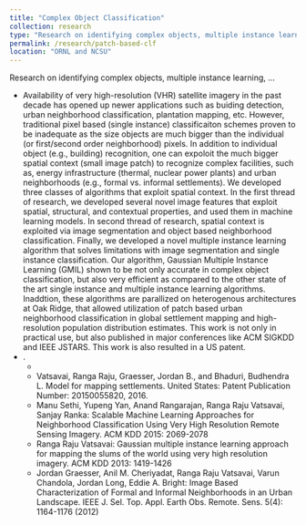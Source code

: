 ```yaml
---
title: "Complex Object Classification"
collection: research
type: "Research on identifying complex objects, multiple instance learning, ..."
permalink: /research/patch-based-clf
location: "ORNL and NCSU"
---
```


Research on identifying complex objects, multiple instance learning, ...

<ul>
  <li>Availability of very high-resolution (VHR) satellite imagery in the past decade has opened up newer applications 
    such as buiding detection, urban neighborhood classification, plantation mapping, etc. However, traditional pixel
    based (single instance) classificaiton schemes proven to be inadequate as the size objects are much bigger than the
    individual (or first/second order neighborhood) pixels. In addition to individual object (e.g., building) recognition,
    one can expoloit the much bigger spatial context (small image patch) to recognize complex facilities, such as, energy
    infrastructure (thermal, nuclear power plants) and urban neighborhoods (e.g., formal vs. informal settlements). We developed
    three classes of algorithms that exploit spatial context. In the first thread of research, we developed several novel image features
    that exploit spatial, structural, and contextual properties, and used them in machine learning models. In second thread of research,
    spatial context is exploited via image segmentation and object based neighborhood classification. Finally, we developed a novel
    multiple instance learning algorithm that solves limitations with image segmentation and single instance classification. Our algorithm,
    Gaussian Multiple Instance Learning (GMIL) shown to be not only accurate in complex object classification, but also very efficient
    as compared to the other state of the art single instance and multiple instance learning algorithms. Inaddtion, these algorithms
    are parallized on heterogenous architectures at Oak Ridge, that allowed utilization of patch based urban neighborhood classification
    in global settlement mapping and high-resolution population distribution estimates. This work is not only in practical use, but also
    published in major conferences like ACM SIGKDD and IEEE JSTARS. This work is also resulted in a US patent.
  </li>
  <li>. 
    <ul>
      <li></li>
      <li>Vatsavai, Ranga Raju, Graesser, Jordan B., and Bhaduri, Budhendra L. Model for mapping settlements. 
        United States: Patent Publication Number: 20150055820, 2016.</li>
      <li>Manu Sethi, Yupeng Yan, Anand Rangarajan, Ranga Raju Vatsavai, Sanjay Ranka: 
        Scalable Machine Learning Approaches for Neighborhood Classification Using Very High Resolution Remote Sensing Imagery. ACM KDD 2015: 2069-2078</li>
      <li>Ranga Raju Vatsavai: Gaussian multiple instance learning approach for mapping the slums of the world using 
        very high resolution imagery. ACM KDD 2013: 1419-1426</li>
       <li>Jordan Graesser, Anil M. Cheriyadat, Ranga Raju Vatsavai, Varun Chandola, Jordan Long, Eddie A. Bright: 
        Image Based Characterization of Formal and Informal Neighborhoods in an Urban Landscape. IEEE J. Sel. Top. Appl. Earth Obs. 
        Remote. Sens. 5(4): 1164-1176 (2012)</li>       
    </ul>
  </li>
  </ul>
